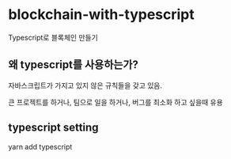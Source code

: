 # blockchain-with-typescript
Typescript로 블록체인 만들기

## 왜 typescript를 사용하는가?

자바스크립트가 가지고 있지 않은 규칙들을 갖고 있음.

큰 프로젝트를 하거나, 팀으로 일을 하거나, 버그를 최소화 하고 싶을때 유용

## typescript setting

yarn add typescript